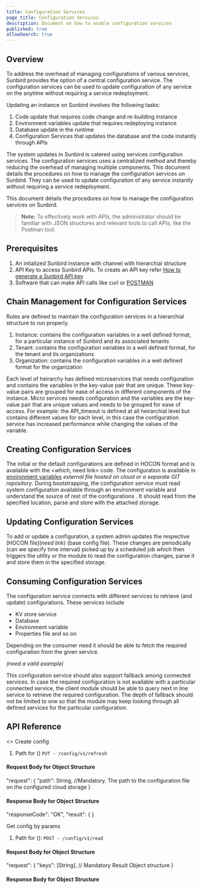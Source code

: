 ```yaml
---
title: Configuration Services
page_title: Configuration Services
description: Document on how to enable configuration services
published: true
allowSearch: true
---
```

## Overview
To address the overhead of managing configurations of various services, Sunbird provides the option of a central configuration service. The configuration services can be used to update configuration of any service on the anytime without requiring a service redeployment. 

Updating an instance on Sunbird involves the following tasks:

1. Code update that requires code change and re-building instance  
2. Environment variables update that requires redeploying instance 
3. Database update in the runtime
4. Configuration Services that updates the database and the code instantly through APIs 

The system updates in Sunbird is catered using services configuration services. The configuration services uses a centralized method and thereby reducing the overhead of managing multiple components. This document details the procedures on how to manage the configuration services on Sunbird. They can be used to update configuration of any service instantly without requiring a service redeployment.

This document details the procedures on how to manage the configuration services on Sunbird.

> **Note:** To effectively work with APIs, the administrator should be familiar with JSON structures and relevant tools to call APIs, like the Postman tool.

## Prerequisites

1. An intialized Sunbird instance with channel with hierarchial structure
2. API Key to access Sunbird APIs. To create an API key refer [How to generate a Sunbird API key](http://qa.docs.sunbird.org/1.10/developer-docs/how-to-guide/generate_apikey/)
3. Software that can make API calls like curl or [POSTMAN](https://www.getpostman.com/docs/v6/postman/api_documentation/intro_to_api_documentation)

## Chain Management for Configuration Services

Rules are defined to maintain the configuration services in a hierarchial structure to run properly.   

1. Instance: contains the configuration variables in a well defined format, for a particular instance of Sunbird and its associated tenants    
2. Tenant: contains the configuration variables in a well defined format, for the tenant and its organizations
3. Organization: contains the configuration variables in a well defined format for the organization

Each level of heirarchy has defined microservices that needs configuration and contains the variables in the key-value pair that are unique. These key-value pairs are grouped for ease of access in different components of the instance. Micro services needs configuration and the variables are the key-value pair that are unique values and needs to be grouped for ease of access. For example: the API_timeout is defined at all heirarchial level but contains different values for each level, in this case the configuration service has increased performance while changing the values of the variable. 

## Creating Configuration Services

The initial or the default configurations are defined in HOCON format and is available with the <*which*, need link> code. The configuration is available in [environment variables]() *external file hosted on cloud or a separate GIT repository*. During bootstrapping, the configuration service must read system configuration available through an environment variable and understand the source of rest of the configurations <need example>. It should read <what> from the specified location, parse and store with the attached storage.

## Updating Configuration Services

To add or update a configuration, a system admin updates the respective [HOCON file](*need link*) (base config file). These changes are periodically (can we specify time interval) picked up by a scheduled job which then triggers the utility or the module to read the configuration changes, parse it and store them in the  specified storage.

## Consuming Configuration Services

The configuration service connects with different services to retrieve (and update) configurations. These services include 

  - KV store service
  - Database
  - Environment variable
  - Properties file and so on
  
Depending on the consumer need it should be able to fetch the required configuration from the given service.

*(need a valid example)*

This configuration service should also support fallback among connected services. In case the required configuration is not available with a particular connected service, the client module should be able to query next in line service to retrieve the required configuration. The depth of fallback should not be limited to one so that the module may keep looking through all defined services for the particular configuration.

## API Reference

<>
Create config
1. Path for () `PUT - /config/v1/refresh`

#### Request Body for Object Structure

  "request": 
  {
    "path": String, //Mandatory. The path to the configuration file on the configured cloud storage
  }

#### Response Body for Object Structure

  "responseCode": "OK",
  "result": {
  }

Get config by params

1. Path for (): `POST - /config/v1/read`

#### Request Body for Object Structure 

  "request": {
    "keys": [String],   // Mandatory Result Object structure
  }

#### Response Body for Object Structure 






